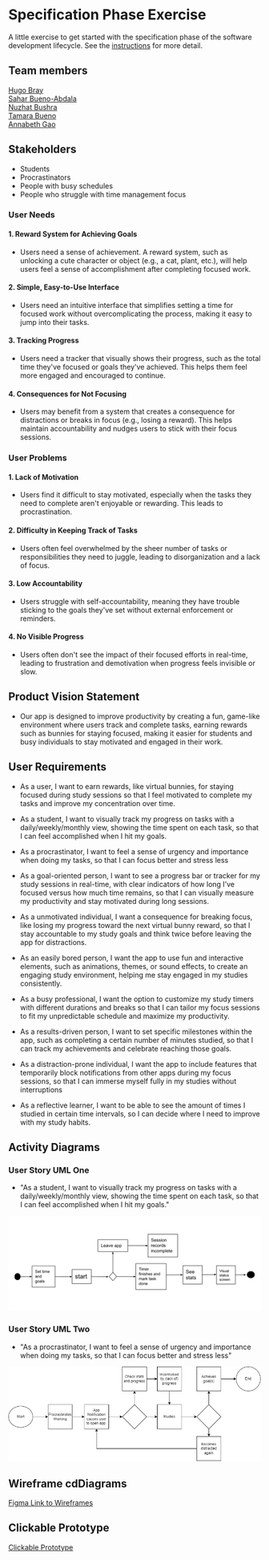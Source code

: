 # Specification Phase Exercise

A little exercise to get started with the specification phase of the software development lifecycle. See the [instructions](instructions.md) for more detail.

## Team members

[Hugo Bray](https://github.com/BringoJr)  
[Sahar Bueno-Abdala](https://github.com/saharbueno)  
[Nuzhat Bushra](https://github.com/ntb5562)  
[Tamara Bueno](https://github.com/TamaraBuenoo)  
[Annabeth Gao](https://github.com/bellinimoon)

## Stakeholders

- Students
- Procrastinators
- People with busy schedules
- People who struggle with time management focus

### User Needs

#### 1. Reward System for Achieving Goals

- Users need a sense of achievement. A reward system, such as unlocking a cute character or object (e.g., a cat, plant, etc.), will help users feel a sense of accomplishment after completing focused work.

#### 2. Simple, Easy-to-Use Interface

- Users need an intuitive interface that simplifies setting a time for focused work without overcomplicating the process, making it easy to jump into their tasks.

#### 3. Tracking Progress

- Users need a tracker that visually shows their progress, such as the total time they've focused or goals they've achieved. This helps them feel more engaged and encouraged to continue.

#### 4. Consequences for Not Focusing

- Users may benefit from a system that creates a consequence for distractions or breaks in focus (e.g., losing a reward). This helps maintain accountability and nudges users to stick with their focus sessions.

### User Problems

#### 1. Lack of Motivation

- Users find it difficult to stay motivated, especially when the tasks they need to complete aren't enjoyable or rewarding. This leads to procrastination.

#### 2. Difficulty in Keeping Track of Tasks

- Users often feel overwhelmed by the sheer number of tasks or responsibilities they need to juggle, leading to disorganization and a lack of focus.

#### 3. Low Accountability

- Users struggle with self-accountability, meaning they have trouble sticking to the goals they've set without external enforcement or reminders.

#### 4. No Visible Progress

- Users often don't see the impact of their focused efforts in real-time, leading to frustration and demotivation when progress feels invisible or slow.

## Product Vision Statement

- Our app is designed to improve productivity by creating a fun, game-like environment where users track and complete tasks, earning rewards such as bunnies for staying focused, making it easier for students and busy individuals to stay motivated and engaged in their work.

## User Requirements

- As a user, I want to earn rewards, like virtual bunnies, for staying focused during study sessions so that I feel motivated to complete my tasks and improve my concentration over time.

- As a student, I want to visually track my progress on tasks with a daily/weekly/monthly view, showing the time spent on each task, so that I can feel accomplished when I hit my goals.

- As a procrastinator, I want to feel a sense of urgency and importance when doing my tasks, so that I can focus better and stress less

- As a goal-oriented person, I want to see a progress bar or tracker for my study sessions in real-time, with clear indicators of how long I’ve focused versus how much time remains, so that I can visually measure my productivity and stay motivated during long sessions.

- As a unmotivated individual, I want a consequence for breaking focus, like losing my progress toward the next virtual bunny reward, so that I stay accountable to my study goals and think twice before leaving the app for distractions.

- As an easily bored person, I want the app to use fun and interactive elements, such as animations, themes, or sound effects, to create an engaging study environment, helping me stay engaged in my studies consistently.

- As a busy professional, I want the option to customize my study timers with different durations and breaks so that I can tailor my focus sessions to fit my unpredictable schedule and maximize my productivity.

- As a results-driven person, I want to set specific milestones within the app, such as completing a certain number of minutes studied, so that I can track my achievements and celebrate reaching those goals.

- As a distraction-prone individual, I want the app to include features that temporarily block notifications from other apps during my focus sessions, so that I can immerse myself fully in my studies without interruptions

- As a reflective learner, I want to be able to see the amount of times I studied in certain time intervals, so I can decide where I need to improve with my study habits.

## Activity Diagrams

### User Story UML One

* "As a student, I want to visually track my progress on tasks with a daily/weekly/monthly view, showing the time spent on each task, so that I can feel accomplished when I hit my goals."

![user story one](./UML-Stats.png)

### User Story UML Two

* "As a procrastinator, I want to feel a sense of urgency and importance when doing my tasks, so that I can focus better and stress less"

![user story 2](<UML procrast.png>)

## Wireframe cdDiagrams
[Figma Link to Wireframes](https://www.figma.com/design/cGfssq0dgAoQ815AAxkKvm/Project-1-Study-APP?node-id=0-1&t=08KAjFnLozGUm6bn-1)

## Clickable Prototype
[Clickable Prototype](https://www.figma.com/proto/cGfssq0dgAoQ815AAxkKvm/Project-1-Study-APP?node-id=24-40&node-type=canvas&t=bi1DMLfB4yxG0cp8-1&scaling=scale-down&content-scaling=fixed&page-id=0%3A1&starting-point-node-id=2%3A139)
